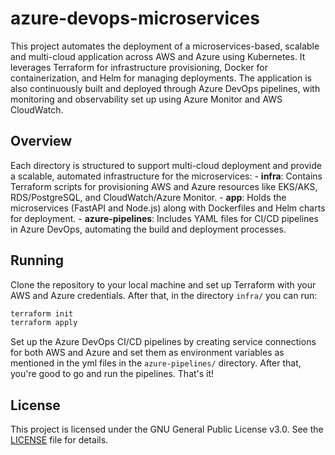 # azure-devops-microservices
This project automates the deployment of a microservices-based, scalable and multi-cloud application across AWS and Azure using Kubernetes. It leverages Terraform for infrastructure provisioning, Docker for containerization, and Helm for managing deployments. The application is also continuously built and deployed through Azure DevOps pipelines, with monitoring and observability set up using Azure Monitor and AWS CloudWatch.

## Overview

Each directory is structured to support multi-cloud deployment and provide a scalable, automated infrastructure for the microservices:
    - **infra**: Contains Terraform scripts for provisioning AWS and Azure resources like EKS/AKS, RDS/PostgreSQL, and CloudWatch/Azure Monitor.
    - **app**: Holds the microservices (FastAPI and Node.js) along with Dockerfiles and Helm charts for deployment.
    - **azure-pipelines**: Includes YAML files for CI/CD pipelines in Azure DevOps, automating the build and deployment processes.

## Running

Clone the repository to your local machine and set up Terraform with your AWS and Azure credentials.
After that, in the directory `infra/` you can run:
```bash
terraform init
terraform apply
```
Set up the Azure DevOps CI/CD pipelines by creating service connections for both AWS and Azure and set them as environment variables as mentioned in the yml files in the `azure-pipelines/` directory. After that, you're good to go and run the pipelines. That's it!

## License

This project is licensed under the GNU General Public License v3.0. See the [LICENSE](LICENSE) file for details.
